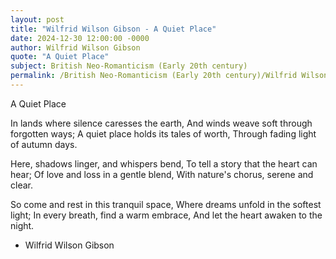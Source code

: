 ```yaml
---
layout: post
title: "Wilfrid Wilson Gibson - A Quiet Place"
date: 2024-12-30 12:00:00 -0000
author: Wilfrid Wilson Gibson
quote: "A Quiet Place"
subject: British Neo-Romanticism (Early 20th century)
permalink: /British Neo-Romanticism (Early 20th century)/Wilfrid Wilson Gibson/Wilfrid Wilson Gibson - A Quiet Place
---
```


A Quiet Place

In lands where silence caresses the earth,
And winds weave soft through forgotten ways;
A quiet place holds its tales of worth,
Through fading light of autumn days.

Here, shadows linger, and whispers bend,
To tell a story that the heart can hear;
Of love and loss in a gentle blend,
With nature's chorus, serene and clear.

So come and rest in this tranquil space,
Where dreams unfold in the softest light;
In every breath, find a warm embrace,
And let the heart awaken to the night.

- Wilfrid Wilson Gibson

